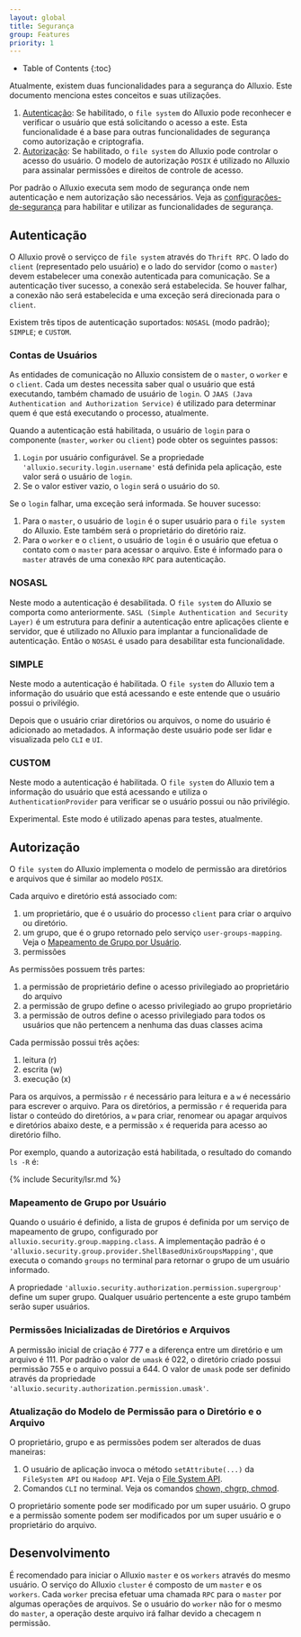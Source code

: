 ```yaml
---
layout: global
title: Segurança
group: Features
priority: 1
---
```


* Table of Contents
{:toc}

Atualmente, existem duas funcionalidades para a segurança do Alluxio. Este documento menciona
estes conceitos e suas utilizações.

1. [Autenticação](#autenticação): Se habilitado, o `file system` do Alluxio pode reconhecer e
verificar o usuário que está solicitando o acesso a este. Esta funcionalidade é a base para
outras funcionalidades de segurança como autorização e criptografia.
2. [Autorização](#autorização): Se habilitado, o `file system` do Alluxio pode controlar o
acesso do usuário. O modelo de autorização `POSIX` é utilizado no Alluxio para assinalar
permissões e direitos de controle de acesso.

Por padrão o Alluxio executa sem modo de segurança onde nem autenticação e nem autorização são
necessários. Veja as
[configurações-de-segurança](Configuration-Settings.html#configurações-de-segurança) para
habilitar e utilizar as funcionalidades de segurança.

## Autenticação

O Alluxio provê o serviçco de `file system` através do `Thrift RPC`.  O lado do `client`
(representado pelo usuário) e o lado do servidor (como o `master`) devem estabelecer uma conexão
autenticada para comunicação. Se a autenticação tiver sucesso, a conexão será estabelecida.
Se houver falhar, a conexão não será estabelecida e uma exceção será direcionada para o `client`.

Existem três tipos de autenticação suportados: `NOSASL` (modo padrão); `SIMPLE`; e `CUSTOM`.

### Contas de Usuários

As entidades de comunicação no Alluxio consistem de o `master`, o `worker` e o `client`. Cada um
destes necessita saber qual o usuário que está executando, também chamado de usuário de `login`.
O `JAAS (Java Authentication and Authorization Service)` é utilizado para determinar quem é que
está executando o processo, atualmente.

Quando a autenticação está habilitada, o usuário de `login` para o componente (`master`, `worker`
ou `client`) pode obter os seguintes passos:

1. `Login` por usuário configurável. Se a propriedade `'alluxio.security.login.username'` está
definida pela aplicação, este valor será o usuário de `login`.
2. Se o valor estiver vazio, o `login` será o usuário do `SO`.

Se o `login` falhar, uma exceção será informada. Se houver sucesso:

1. Para o `master`, o usuário de `login` é o super usuário para o `file system` do Alluxio. Este
também será o proprietário do diretório raiz.
2. Para o `worker` e o `client`, o usuário de `login` é o usuário que efetua o contato com o
`master` para acessar o arquivo. Este é informado para o `master` através de uma conexão `RPC`
para autenticação.

### NOSASL

Neste modo a autenticação é desabilitada. O `file system` do Alluxio se comporta como anteriormente.
`SASL (Simple Authentication and Security Layer)` é um estrutura para definir a autenticação
entre aplicações cliente e servidor, que é utilizado no Alluxio para implantar a funcionalidade
de autenticação. Então o `NOSASL` é usado para desabilitar esta funcionalidade.

### SIMPLE

Neste modo a autenticação é habilitada. O `file system` do Alluxio tem a informação do usuário
que está acessando e este entende que o usuário possui o privilégio.

Depois que o usuário criar diretórios ou arquivos, o nome do usuário é adicionado ao metadados.
A informação deste usuário pode ser lidar e visualizada pelo `CLI` e `UI`.

### CUSTOM

Neste modo a autenticação é habilitada. O `file system` do Alluxio tem a informação do usuário
que está acessando e utiliza o `AuthenticationProvider` para verificar se o usuário possui ou
não privilégio.

Experimental. Este modo é utilizado apenas para testes, atualmente.

## Autorização

O `file system` do Alluxio implementa o modelo de permissão ara diretórios e arquivos que é
similar ao modelo `POSIX`.

Cada arquivo e diretório está associado com:

1. um proprietário, que é o usuário do processo `client` para criar o arquivo ou diretório.
2. um grupo, que é o grupo retornado pelo serviço `user-groups-mapping`. Veja o
[Mapeamento de Grupo por Usuário](#mapeamento-de-grupo-por-usuário).
3. permissões

As permissões possuem três partes:

1. a permissão de proprietário define o acesso privilegiado ao proprietário do arquivo
2. a permissão de grupo define o acesso privilegiado ao grupo proprietário
3. a permissão de outros define o acesso privilegiado para todos os usuários que não pertencem
a nenhuma das duas classes acima

Cada permissão possui três ações:

1. leitura (r)
2. escrita (w)
3. execução (x)

Para os arquivos, a permissão `r` é necessário para leitura e a `w` é necessário para escrever o
arquivo. Para os diretórios, a permissão `r` é requerida para listar o conteúdo do diretórios, a
`w` para criar, renomear ou apagar arquivos e diretórios abaixo deste, e a permissão `x` é
requerida para acesso ao diretório filho.

Por exemplo, quando a autorização está habilitada, o resultado do comando `ls -R` é:

{% include Security/lsr.md %}

### Mapeamento de Grupo por Usuário

Quando o usuário é definido, a lista de grupos é definida por um serviço de mapeamento de grupo,
configurado por `alluxio.security.group.mapping.class`. A implementação padrão é o
`'alluxio.security.group.provider.ShellBasedUnixGroupsMapping'`, que executa o comando `groups`
no terminal para retornar o grupo de um usuário informado.

A propriedade `'alluxio.security.authorization.permission.supergroup'` define um super grupo.
Qualquer usuário pertencente a este grupo também serão super usuários.

### Permissões Inicializadas de Diretórios e Arquivos

A permissão inicial de criação é 777 e a diferença entre um diretório e um arquivo é 111. Por
padrão o valor de `umask` é 022, o diretório criado possui permissão 755 e o arquivo possui a 644.
O valor de `umask` pode ser definido através da propriedade
`'alluxio.security.authorization.permission.umask'`.

### Atualização do Modelo de Permissão para o Diretório e o Arquivo

O proprietário, grupo e as permissões podem ser alterados de duas maneiras:

1. O usuário de aplicação invoca o método `setAttribute(...)` da `FileSystem API` ou `Hadoop API`.
Veja o [File System API](File-System-API.html).
2. Comandos `CLI` no terminal. Veja os comandos
[chown, chgrp, chmod](Command-Line-Interface.html#lista-de-operações).

O proprietário somente pode ser modificado por um super usuário.
O grupo e a permissão somente podem ser modificados por um super usuário e o proprietário do arquivo.

## Desenvolvimento

É recomendado para iniciar o Alluxio `master` e os `workers` através do mesmo usuário. O serviço
do Alluxio `cluster` é composto de um `master` e os `workers`. Cada `worker` precisa efetuar uma
chamada `RPC` para o `master` por algumas operações de arquivos. Se o usuário do `worker` não
for o mesmo do `master`, a operação deste arquivo irá falhar devido a checagem n permissão.
